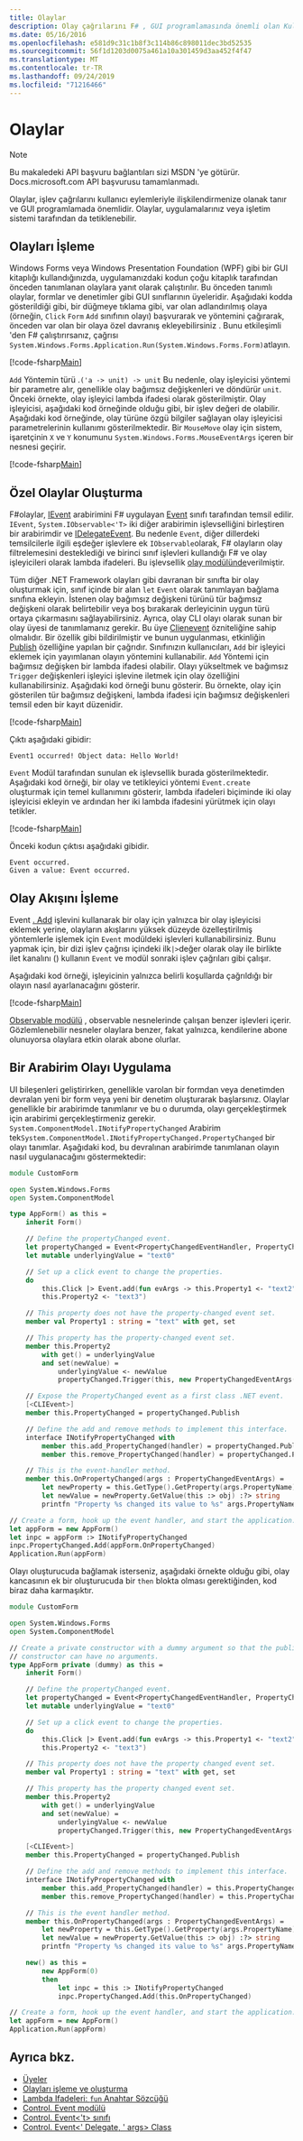 ```yaml
---
title: Olaylar
description: Olay çağrılarını F# , GUI programlamasında önemli olan Kullanıcı eylemleriyle ilişkilendirmenizi nasıl sağlayacağınızı öğrenin.
ms.date: 05/16/2016
ms.openlocfilehash: e581d9c31c1b8f3c114b86c898011dec3bd52535
ms.sourcegitcommit: 56f1d1203d0075a461a10a301459d3aa452f4f47
ms.translationtype: MT
ms.contentlocale: tr-TR
ms.lasthandoff: 09/24/2019
ms.locfileid: "71216466"
---
```

# <a name="events"></a>Olaylar

> [!NOTE]
> Bu makaledeki API başvuru bağlantıları sizi MSDN 'ye götürür.  Docs.microsoft.com API başvurusu tamamlanmadı.

Olaylar, işlev çağrılarını kullanıcı eylemleriyle ilişkilendirmenize olanak tanır ve GUI programlamada önemlidir. Olaylar, uygulamalarınız veya işletim sistemi tarafından da tetiklenebilir.

## <a name="handling-events"></a>Olayları İşleme

Windows Forms veya Windows Presentation Foundation (WPF) gibi bir GUI kitaplığı kullandığınızda, uygulamanızdaki kodun çoğu kitaplık tarafından önceden tanımlanan olaylara yanıt olarak çalıştırılır. Bu önceden tanımlı olaylar, formlar ve denetimler gibi GUI sınıflarının üyeleridir. Aşağıdaki kodda gösterildiği gibi, bir düğmeye tıklama gibi, var olan adlandırılmış olaya (örneğin, `Click` `Form` `Add` sınıfının olayı) başvurarak ve yöntemini çağırarak, önceden var olan bir olaya özel davranış ekleyebilirsiniz . Bunu etkileşimli 'den F# çalıştırırsanız, çağrısı `System.Windows.Forms.Application.Run(System.Windows.Forms.Form)`atlayın.

[!code-fsharp[Main](~/samples/snippets/fsharp/lang-ref-2/snippet3601.fs)]

`Add` Yöntemin türü .`('a -> unit) -> unit` Bu nedenle, olay işleyicisi yöntemi bir parametre alır, genellikle olay bağımsız değişkenleri ve döndürür `unit`. Önceki örnekte, olay işleyici lambda ifadesi olarak gösterilmiştir. Olay işleyicisi, aşağıdaki kod örneğinde olduğu gibi, bir işlev değeri de olabilir. Aşağıdaki kod örneğinde, olay türüne özgü bilgiler sağlayan olay işleyicisi parametrelerinin kullanımı gösterilmektedir. Bir `MouseMove` olay için sistem, işaretçinin `X` ve `Y` konumunu `System.Windows.Forms.MouseEventArgs` içeren bir nesnesi geçirir.

[!code-fsharp[Main](~/samples/snippets/fsharp/lang-ref-2/snippet3602.fs)]

## <a name="creating-custom-events"></a>Özel Olaylar Oluşturma

F#olaylar, [IEvent](https://msdn.microsoft.com/library/8dbca0df-f8a1-40bd-8d50-aa26f6a8b862) arabirimini F# uygulayan [Event](https://msdn.microsoft.com/library/f3b47c8a-4ee5-4ce8-9a72-ad305a17c4b9) sınıfı tarafından temsil edilir. `IEvent`, `System.IObservable<'T>` iki diğer arabirimin işlevselliğini birleştiren bir arabirimdir ve [IDelegateEvent](https://msdn.microsoft.com/library/3d849465-6b8e-4fc5-b36c-2941d734268a). Bu nedenle `Event`, diğer dillerdeki temsilcilerle ilgili eşdeğer işlevlere ek `IObservable`olarak, F# olayların olay filtrelemesini desteklediği ve birinci sınıf işlevleri kullandığı F# ve olay işleyicileri olarak lambda ifadeleri. Bu işlevsellik [olay modülünde](https://msdn.microsoft.com/library/8b883baa-a460-4840-9baa-de8260351bc7)verilmiştir.

Tüm diğer .NET Framework olayları gibi davranan bir sınıfta bir olay oluşturmak için, sınıf içinde bir alan `let` `Event` olarak tanımlayan bağlama sınıfına ekleyin. İstenen olay bağımsız değişkeni türünü tür bağımsız değişkeni olarak belirtebilir veya boş bırakarak derleyicinin uygun türü ortaya çıkarmasını sağlayabilirsiniz. Ayrıca, olay CLI olayı olarak sunan bir olay üyesi de tanımlamanız gerekir. Bu üye [Clienevent](https://msdn.microsoft.com/library/d359f1dd-ffa5-42fb-8808-b4c8131a0333) özniteliğine sahip olmalıdır. Bir özellik gibi bildirilmiştir ve bunun uygulanması, etkinliğin [Publish](https://msdn.microsoft.com/library/b0fdaad5-25e5-43d0-9c0c-ce37c4aeb68e) özelliğine yapılan bir çağrıdır. Sınıfınızın kullanıcıları, `Add` bir işleyici eklemek için yayımlanan olayın yöntemini kullanabilir. `Add` Yöntemi için bağımsız değişken bir lambda ifadesi olabilir. Olayı yükseltmek ve bağımsız `Trigger` değişkenleri işleyici işlevine iletmek için olay özelliğini kullanabilirsiniz. Aşağıdaki kod örneği bunu gösterir. Bu örnekte, olay için gösterilen tür bağımsız değişkeni, lambda ifadesi için bağımsız değişkenleri temsil eden bir kayıt düzenidir.

[!code-fsharp[Main](~/samples/snippets/fsharp/lang-ref-2/snippet3605.fs)]

Çıktı aşağıdaki gibidir:

```console
Event1 occurred! Object data: Hello World!
```

`Event` Modül tarafından sunulan ek işlevsellik burada gösterilmektedir. Aşağıdaki kod örneği, bir olay ve tetikleyici yöntemi `Event.create` oluşturmak için temel kullanımını gösterir, lambda ifadeleri biçiminde iki olay işleyicisi ekleyin ve ardından her iki lambda ifadesini yürütmek için olayı tetikler.

[!code-fsharp[Main](~/samples/snippets/fsharp/lang-ref-2/snippet3603.fs)]

Önceki kodun çıktısı aşağıdaki gibidir.

```console
Event occurred.
Given a value: Event occurred.
```

## <a name="processing-event-streams"></a>Olay Akışını İşleme

Event [. Add](https://msdn.microsoft.com/library/10670d3b-8d47-4f6e-b8df-ebc6f64ef4fd) işlevini kullanarak bir olay için yalnızca bir olay işleyicisi eklemek yerine, olayların akışlarını yüksek düzeyde özelleştirilmiş yöntemlerle işlemek için `Event` modüldeki işlevleri kullanabilirsiniz. Bunu yapmak için, bir dizi işlev çağrısı içindeki ilk`|>`değer olarak olay ile birlikte ilet kanalını () kullanın `Event` ve modül sonraki işlev çağrıları gibi çalışır.

Aşağıdaki kod örneği, işleyicinin yalnızca belirli koşullarda çağrıldığı bir olayın nasıl ayarlanacağını gösterir.

[!code-fsharp[Main](~/samples/snippets/fsharp/lang-ref-2/snippet3604.fs)]

[Observable modülü](https://msdn.microsoft.com/library/16b8610b-b30a-4df7-aa99-d9d352276227) , observable nesnelerinde çalışan benzer işlevleri içerir. Gözlemlenebilir nesneler olaylara benzer, fakat yalnızca, kendilerine abone olunuyorsa olaylara etkin olarak abone olurlar.

## <a name="implementing-an-interface-event"></a>Bir Arabirim Olayı Uygulama

UI bileşenleri geliştirirken, genellikle varolan bir formdan veya denetimden devralan yeni bir form veya yeni bir denetim oluşturarak başlarsınız. Olaylar genellikle bir arabirimde tanımlanır ve bu o durumda, olayı gerçekleştirmek için arabirimi gerçekleştirmeniz gerekir. `System.ComponentModel.INotifyPropertyChanged` Arabirim tek`System.ComponentModel.INotifyPropertyChanged.PropertyChanged` bir olayı tanımlar. Aşağıdaki kod, bu devralınan arabirimde tanımlanan olayın nasıl uygulanacağını göstermektedir:

```fsharp
module CustomForm

open System.Windows.Forms
open System.ComponentModel

type AppForm() as this =
    inherit Form()

    // Define the propertyChanged event.
    let propertyChanged = Event<PropertyChangedEventHandler, PropertyChangedEventArgs>()
    let mutable underlyingValue = "text0"

    // Set up a click event to change the properties.
    do
        this.Click |> Event.add(fun evArgs -> this.Property1 <- "text2"
        this.Property2 <- "text3")

    // This property does not have the property-changed event set.
    member val Property1 : string = "text" with get, set

    // This property has the property-changed event set.
    member this.Property2
        with get() = underlyingValue
        and set(newValue) =
            underlyingValue <- newValue
            propertyChanged.Trigger(this, new PropertyChangedEventArgs("Property2"))

    // Expose the PropertyChanged event as a first class .NET event.
    [<CLIEvent>]
    member this.PropertyChanged = propertyChanged.Publish

    // Define the add and remove methods to implement this interface.
    interface INotifyPropertyChanged with
        member this.add_PropertyChanged(handler) = propertyChanged.Publish.AddHandler(handler)
        member this.remove_PropertyChanged(handler) = propertyChanged.Publish.RemoveHandler(handler)

    // This is the event-handler method.
    member this.OnPropertyChanged(args : PropertyChangedEventArgs) =
        let newProperty = this.GetType().GetProperty(args.PropertyName)
        let newValue = newProperty.GetValue(this :> obj) :?> string
        printfn "Property %s changed its value to %s" args.PropertyName newValue

// Create a form, hook up the event handler, and start the application.
let appForm = new AppForm()
let inpc = appForm :> INotifyPropertyChanged
inpc.PropertyChanged.Add(appForm.OnPropertyChanged)
Application.Run(appForm)
```

Olayı oluşturucuda bağlamak isterseniz, aşağıdaki örnekte olduğu gibi, olay kancasının ek bir oluşturucuda bir `then` blokta olması gerektiğinden, kod biraz daha karmaşıktır.

```fsharp
module CustomForm

open System.Windows.Forms
open System.ComponentModel

// Create a private constructor with a dummy argument so that the public
// constructor can have no arguments.
type AppForm private (dummy) as this =
    inherit Form()

    // Define the propertyChanged event.
    let propertyChanged = Event<PropertyChangedEventHandler, PropertyChangedEventArgs>()
    let mutable underlyingValue = "text0"

    // Set up a click event to change the properties.
    do
        this.Click |> Event.add(fun evArgs -> this.Property1 <- "text2"
        this.Property2 <- "text3")

    // This property does not have the property changed event set.
    member val Property1 : string = "text" with get, set

    // This property has the property changed event set.
    member this.Property2
        with get() = underlyingValue
        and set(newValue) =
            underlyingValue <- newValue
            propertyChanged.Trigger(this, new PropertyChangedEventArgs("Property2"))

    [<CLIEvent>]
    member this.PropertyChanged = propertyChanged.Publish

    // Define the add and remove methods to implement this interface.
    interface INotifyPropertyChanged with
        member this.add_PropertyChanged(handler) = this.PropertyChanged.AddHandler(handler)
        member this.remove_PropertyChanged(handler) = this.PropertyChanged.RemoveHandler(handler)

    // This is the event handler method.
    member this.OnPropertyChanged(args : PropertyChangedEventArgs) =
        let newProperty = this.GetType().GetProperty(args.PropertyName)
        let newValue = newProperty.GetValue(this :> obj) :?> string
        printfn "Property %s changed its value to %s" args.PropertyName newValue

    new() as this =
        new AppForm(0)
        then
            let inpc = this :> INotifyPropertyChanged
            inpc.PropertyChanged.Add(this.OnPropertyChanged)

// Create a form, hook up the event handler, and start the application.
let appForm = new AppForm()
Application.Run(appForm)
```

## <a name="see-also"></a>Ayrıca bkz.

- [Üyeler](index.md)
- [Olayları işleme ve oluşturma](../../../standard/events/index.md)
- [Lambda Ifadeleri: `fun` Anahtar Sözcüğü](../functions/lambda-expressions-the-fun-keyword.md)
- [Control. Event modülü](https://msdn.microsoft.com/visualfsharpdocs/conceptual/control.event-module-%5bfsharp%5d)
- [Control. Event&#60;'t&#62; sınıfı](https://msdn.microsoft.com/visualfsharpdocs/conceptual/control.event%5b%27t%5d-class-%5bfsharp%5d)
- [Control. Event&#60;' Delegate, ' args&#62; Class](https://msdn.microsoft.com/visualfsharpdocs/conceptual/control.event%5b%27delegate%2c%27args%5d-class-%5bfsharp%5d)
